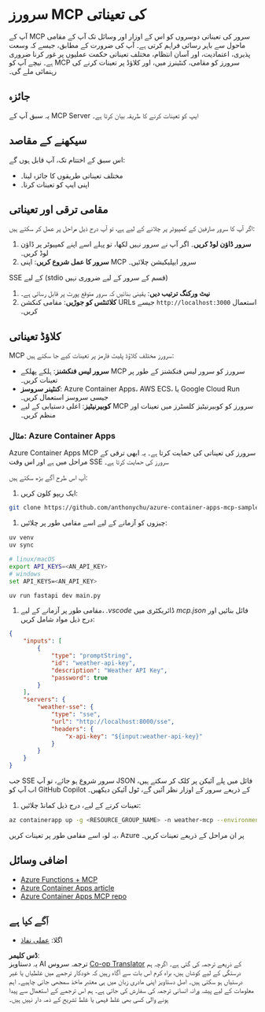 <!--
CO_OP_TRANSLATOR_METADATA:
{
  "original_hash": "7816cc28f7ab9a54e31f9246429ffcd9",
  "translation_date": "2025-06-13T01:28:00+00:00",
  "source_file": "03-GettingStarted/09-deployment/README.md",
  "language_code": "ur"
}
-->
# سرورز MCP کی تعیناتی

آپ کے MCP سرور کی تعیناتی دوسروں کو اس کے اوزار اور وسائل تک آپ کے مقامی ماحول سے باہر رسائی فراہم کرتی ہے۔ آپ کی ضرورت کے مطابق، جیسے کہ وسعت پذیری، اعتمادیت، اور آسان انتظام، مختلف تعیناتی حکمت عملیوں پر غور کرنا ضروری ہے۔ نیچے آپ کو MCP سرورز کو مقامی، کنٹینرز میں، اور کلاؤڈ پر تعینات کرنے کی رہنمائی ملے گی۔

## جائزہ

یہ سبق آپ کے MCP Server ایپ کو تعینات کرنے کا طریقہ بیان کرتا ہے۔

## سیکھنے کے مقاصد

اس سبق کے اختتام تک، آپ قابل ہوں گے:

- مختلف تعیناتی طریقوں کا جائزہ لینا۔
- اپنی ایپ کو تعینات کرنا۔

## مقامی ترقی اور تعیناتی

اگر آپ کا سرور صارفین کے کمپیوٹر پر چلانے کے لیے ہے، تو آپ درج ذیل مراحل پر عمل کر سکتے ہیں:

1. **سرور ڈاؤن لوڈ کریں**۔ اگر آپ نے سرور نہیں لکھا، تو پہلے اسے اپنے کمپیوٹر پر ڈاؤن لوڈ کریں۔
1. **سرور کا عمل شروع کریں**: اپنی MCP سرور ایپلیکیشن چلائیں۔

SSE کے لیے (stdio قسم کے سرور کے لیے ضروری نہیں)

1. **نیٹ ورکنگ ترتیب دیں**: یقینی بنائیں کہ سرور متوقع پورٹ پر قابل رسائی ہے۔
1. **کلائنٹس کو جوڑیں**: مقامی کنکشن URLs جیسے `http://localhost:3000` استعمال کریں۔

## کلاؤڈ تعیناتی

MCP سرورز مختلف کلاؤڈ پلیٹ فارمز پر تعینات کیے جا سکتے ہیں:

- **سرور لیس فنکشنز**: ہلکے پھلکے MCP سرورز کو سرور لیس فنکشنز کے طور پر تعینات کریں۔
- **کنٹینر سروسز**: Azure Container Apps، AWS ECS، یا Google Cloud Run جیسی سروسز استعمال کریں۔
- **کوبیرنیٹیز**: اعلی دستیابی کے لیے MCP سرورز کو کوبیرنیٹیز کلسٹرز میں تعینات اور منظم کریں۔

### مثال: Azure Container Apps

Azure Container Apps MCP سرورز کی تعیناتی کی حمایت کرتا ہے۔ یہ ابھی ترقی کے مراحل میں ہے اور اس وقت SSE سرورز کی حمایت کرتا ہے۔

آپ اس طرح آگے بڑھ سکتے ہیں:

1. ایک ریپو کلون کریں:

  ```sh
  git clone https://github.com/anthonychu/azure-container-apps-mcp-sample.git
  ```

1. چیزوں کو آزمانے کے لیے اسے مقامی طور پر چلائیں:

  ```sh
  uv venv
  uv sync

  # linux/macOS
  export API_KEYS=<AN_API_KEY>
  # windows
  set API_KEYS=<AN_API_KEY>

  uv run fastapi dev main.py
  ```

1. مقامی طور پر آزمانے کے لیے، *.vscode* ڈائریکٹری میں *mcp.json* فائل بنائیں اور درج ذیل مواد شامل کریں:

  ```json
  {
      "inputs": [
          {
              "type": "promptString",
              "id": "weather-api-key",
              "description": "Weather API Key",
              "password": true
          }
      ],
      "servers": {
          "weather-sse": {
              "type": "sse",
              "url": "http://localhost:8000/sse",
              "headers": {
                  "x-api-key": "${input:weather-api-key}"
              }
          }
      }
  }
  ```

  جب SSE سرور شروع ہو جائے، تو آپ JSON فائل میں پلے آئیکن پر کلک کر سکتے ہیں، اب آپ کو GitHub Copilot کے ذریعے سرور کے اوزار نظر آئیں گے، ٹول آئیکن دیکھیں۔

1. تعینات کرنے کے لیے، درج ذیل کمانڈ چلائیں:

  ```sh
  az containerapp up -g <RESOURCE_GROUP_NAME> -n weather-mcp --environment mcp -l westus --env-vars API_KEYS=<AN_API_KEY> --source .
  ```

یہ لو، اسے مقامی طور پر تعینات کریں، Azure پر ان مراحل کے ذریعے تعینات کریں۔

## اضافی وسائل

- [Azure Functions + MCP](https://learn.microsoft.com/en-us/samples/azure-samples/remote-mcp-functions-dotnet/remote-mcp-functions-dotnet/)
- [Azure Container Apps article](https://techcommunity.microsoft.com/blog/appsonazureblog/host-remote-mcp-servers-in-azure-container-apps/4403550)
- [Azure Container Apps MCP repo](https://github.com/anthonychu/azure-container-apps-mcp-sample)

## آگے کیا ہے

- اگلا: [عملی نفاذ](/04-PracticalImplementation/README.md)

**ڈس کلیمر**:  
یہ دستاویز AI ترجمہ سروس [Co-op Translator](https://github.com/Azure/co-op-translator) کے ذریعے ترجمہ کی گئی ہے۔ اگرچہ ہم درستگی کے لیے کوشاں ہیں، براہ کرم اس بات سے آگاہ رہیں کہ خودکار ترجمے میں غلطیاں یا غیر درستیاں ہو سکتی ہیں۔ اصل دستاویز اپنی مادری زبان میں ہی معتبر ماخذ سمجھی جانی چاہیے۔ اہم معلومات کے لیے پیشہ ورانہ انسانی ترجمہ کی سفارش کی جاتی ہے۔ ہم اس ترجمے کے استعمال سے پیدا ہونے والی کسی بھی غلط فہمی یا غلط تشریح کے ذمہ دار نہیں ہیں۔